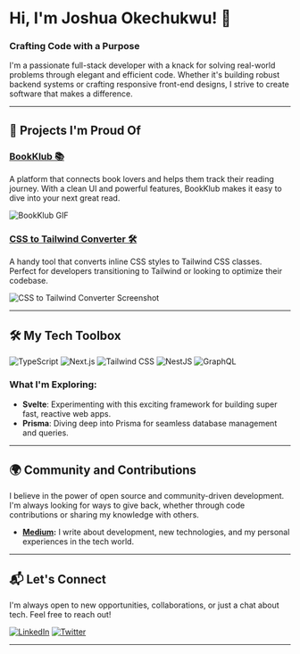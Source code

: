 # Hi, I'm Joshua Okechukwu! 👋

### Crafting Code with a Purpose

I'm a passionate full-stack developer with a knack for solving real-world problems through elegant and efficient code. Whether it's building robust backend systems or crafting responsive front-end designs, I strive to create software that makes a difference.

---

## 🚀 Projects I'm Proud Of

### [BookKlub 📚](https://github.com/Parallax18/bookklub)
A platform that connects book lovers and helps them track their reading journey. With a clean UI and powerful features, BookKlub makes it easy to dive into your next great read.

![BookKlub GIF](https://user-images.githubusercontent.com/0000000/000000000-bookklub.gif)

### [CSS to Tailwind Converter 🛠️](https://github.com/Parallax18/css-to-tailwind-converter)
A handy tool that converts inline CSS styles to Tailwind CSS classes. Perfect for developers transitioning to Tailwind or looking to optimize their codebase.

![CSS to Tailwind Converter Screenshot](https://user-images.githubusercontent.com/0000000/000000000-css-converter.png)

---

## 🛠️ My Tech Toolbox

![TypeScript](https://img.shields.io/badge/TypeScript-007ACC?style=flat-square&logo=typescript&logoColor=white)
![Next.js](https://img.shields.io/badge/Next.js-000000?style=flat-square&logo=nextdotjs&logoColor=white)
![Tailwind CSS](https://img.shields.io/badge/Tailwind_CSS-38B2AC?style=flat-square&logo=tailwind-css&logoColor=white)
![NestJS](https://img.shields.io/badge/NestJS-E0234E?style=flat-square&logo=nestjs&logoColor=white)
![GraphQL](https://img.shields.io/badge/GraphQL-E10098?style=flat-square&logo=graphql&logoColor=white)

### What I'm Exploring:
- **Svelte**: Experimenting with this exciting framework for building super fast, reactive web apps.
- **Prisma**: Diving deep into Prisma for seamless database management and queries.

---

## 🌍 Community and Contributions

I believe in the power of open source and community-driven development. I'm always looking for ways to give back, whether through code contributions or sharing my knowledge with others.

- **[Medium](https://medium.com/@joshuaokechukwu001):** I write about development, new technologies, and my personal experiences in the tech world.

---

## 📬 Let's Connect

I'm always open to new opportunities, collaborations, or just a chat about tech. Feel free to reach out!

[![LinkedIn](https://img.shields.io/badge/LinkedIn-0077B5?style=flat-square&logo=linkedin&logoColor=white)](https://www.linkedin.com/in/joshuaokechukwu001)
[![Twitter](https://img.shields.io/badge/Twitter-1DA1F2?style=flat-square&logo=twitter&logoColor=white)](https://x.com/joshthebuilda)

---


